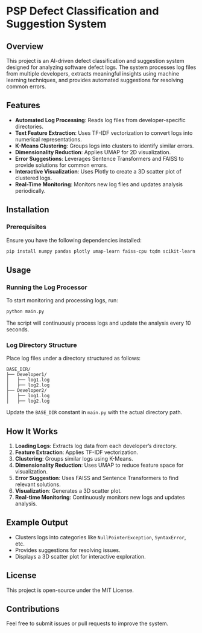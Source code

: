 # PSP Defect Classification and Suggestion System

## Overview
This project is an AI-driven defect classification and suggestion system designed for analyzing software defect logs. The system processes log files from multiple developers, extracts meaningful insights using machine learning techniques, and provides automated suggestions for resolving common errors.

## Features
- **Automated Log Processing**: Reads log files from developer-specific directories.
- **Text Feature Extraction**: Uses TF-IDF vectorization to convert logs into numerical representations.
- **K-Means Clustering**: Groups logs into clusters to identify similar errors.
- **Dimensionality Reduction**: Applies UMAP for 2D visualization.
- **Error Suggestions**: Leverages Sentence Transformers and FAISS to provide solutions for common errors.
- **Interactive Visualization**: Uses Plotly to create a 3D scatter plot of clustered logs.
- **Real-Time Monitoring**: Monitors new log files and updates analysis periodically.

## Installation
### Prerequisites
Ensure you have the following dependencies installed:
```bash
pip install numpy pandas plotly umap-learn faiss-cpu tqdm scikit-learn sentence-transformers joblib
```

## Usage
### Running the Log Processor
To start monitoring and processing logs, run:
```bash
python main.py
```
The script will continuously process logs and update the analysis every 10 seconds.

### Log Directory Structure
Place log files under a directory structured as follows:
```
BASE_DIR/
├── Developer1/
│   ├── log1.log
│   ├── log2.log
├── Developer2/
│   ├── log1.log
│   ├── log2.log
```
Update the `BASE_DIR` constant in `main.py` with the actual directory path.

## How It Works
1. **Loading Logs**: Extracts log data from each developer’s directory.
2. **Feature Extraction**: Applies TF-IDF vectorization.
3. **Clustering**: Groups similar logs using K-Means.
4. **Dimensionality Reduction**: Uses UMAP to reduce feature space for visualization.
5. **Error Suggestion**: Uses FAISS and Sentence Transformers to find relevant solutions.
6. **Visualization**: Generates a 3D scatter plot.
7. **Real-time Monitoring**: Continuously monitors new logs and updates analysis.

## Example Output
- Clusters logs into categories like `NullPointerException`, `SyntaxError`, etc.
- Provides suggestions for resolving issues.
- Displays a 3D scatter plot for interactive exploration.

## License
This project is open-source under the MIT License.

## Contributions
Feel free to submit issues or pull requests to improve the system.

